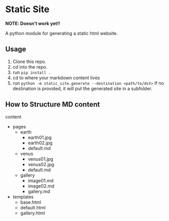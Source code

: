 # Static Site

**NOTE: Doesn't work yet!!**

A python module for generating a static html website.

## Usage

1. Clone this repo.
1. cd into the repo.
1. run `pip install .`
1. cd to where your markdown content lives
1. run `python -m static_site.generate --destination <path/to/dst>` If no destination is provided, it will put the generated site in a subfolder.

## How to Structure MD content

content
  - pages
    - earth
      - earth01.jpg
      - earth02.jpg
      - default.md
    - venus
      - venus01.jpg
      - venus02.jpg
      - default.md
    - gallery
      - image01.md
      - image02.md
      - gallery.md
  - templates
    - base.html
    - default.html
    - gallery.html
